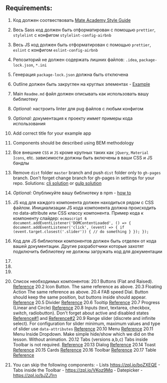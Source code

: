 ## Requirements: 
  1. Код должен соотвествовать [Mate Academy Style Guide](https://mate-academy.github.io/style-guides/) 
  2. Весь Sass код должен быть отформатирован с помощью `prettier`, `stylelint` с конфигом 
`stylelint-config-airbnb`
  3. Весь JS код должен быть отформатирован с помощью `prettier`, `eslint` с конфигом 
  `eslint-config-airbnb`
  4. Репозиторий не должен содержать лишних файлов: `.idea`, `package-lock.json`, `*.ini`
  5. Генерация `package-lock.json` должна быть отключена
  6. Outline должен быть закруглен на круглых элементах - [Example](https://codepen.io/rudnitskih/pen/Vqewro)
  7. Main `Readme.md` файл должен описывать как использовать вашу библиотеку
  8. _Optional:_ настроить linter для pug файлов с любым конфигом
  9. _Optional:_ документация к проекту иммет примеры кода использования
  10. Add correct title for your example app
  11. Components should be described using BEM methodology 
  12. Все внешние `CSS` и `JS` кроме крупных таких как `jQuery`, `Material Icons`, etc. зависимости должны быть включены в ваши CSS и JS бандлы
  13. Remove `dist` folder `master` branch and push `dist` folder only to `gh-pages` branch. Don't forget change 
  branch for gh-pages in settings for your repo. Solutions: [cli solution](https://gist.github.com/cobyism/4730490) or
   [gulp solution](https://github.com/shinnn/gulp-gh-pages)
  14. _Optional:_ Опубликуйте вашу библиотеку в npm - [how to](https://hackernoon.com/publish-your-own-npm-package-946b19df577e)
  15. JS код для каждого компонента должен находиться рядом с CSS файлом. Инициализации JS кода компонента должна 
  происходить по data-attribute или CSS классу компонента. Пример кода к компоненту слайдер: 
    ```ecmascript 6
        document.addEventListener('DOMContentLoaded', () => {
          document.addEventListener('click', (event) => {
            if (event.target.closest('.slider')) {
              // do something
            }
          });
        });
    ```
  16. Код для JS библиотеки компонентов должен быть отделен от кода вашей документации. Другие разработчики которые 
  захотят подключить библиотеку не должны загружать код для документации
  17. 
  18. 
  19. 
  20. Список необходимых компонентов:
      20.1 Buttons (Flat and Raised). [Reference](https://material-ui.com/demos/buttons/)
      20.2 Icon Button. The same reference as above.
      20.3 Floating Action The same reference as above.
      20.4 FAB speed Dial. Button should keep the same position, but buttons inside should appear. [Reference](https://material-ui.com/lab/speed-dial/)
      20.5 Divider [Reference](https://material-ui.com/demos/dividers/)
      20.6 Tooltip [Reference](https://material-ui.com/demos/tooltips/)
      20.7 Progress (Linear and Circle) [Reference](https://material-ui.com/demos/progress/)
      20.8 Inputs (text, textarea, checkbox, switch, radiobutton). Don't forget about active and disabled states 
      [Reference#1](https://material-ui.com/demos/text-fields/) and [Reference#2](https://material-ui.com/demos/selection-controls/)
      20.9 Range slider (discrete and infinite select). For configuration for slider minimum, maximum values and type
       of slider use `data-attributes` [Reference]()
      20.10 Menu [Reference](https://material-ui.com/demos/menus)
      20.11 Menu Inside Dropdown. Make simple hide/show which we did on the lesson. Without animation.
      20.12 Tabs (versions a,b,c) Tabs inside Toolbar is not required. [Reference](https://material-ui.com/demos/tabs/)
      20.13 Dialog [Reference](https://material-ui.com/demos/dialogs/)
      20.14 Toast [Reference](https://material-ui.com/demos/snackbars/)
      20.15 Cards [Reference](https://material-ui.com/demos/cards/)
      20.16 Toolbar [Reference](https://material-ui.com/demos/app-bar/)
      20.17 Table [Reference](https://material-ui.com/demos/tables/)
      
   21. You can skip the following components:
    - Lists https://zpl.io/boZXEQE
    - Tabs inside the Toolbar - https://zpl.io/VKoz9Mq
    - Datepicker - https://zpl.io/bJZJ1rn
